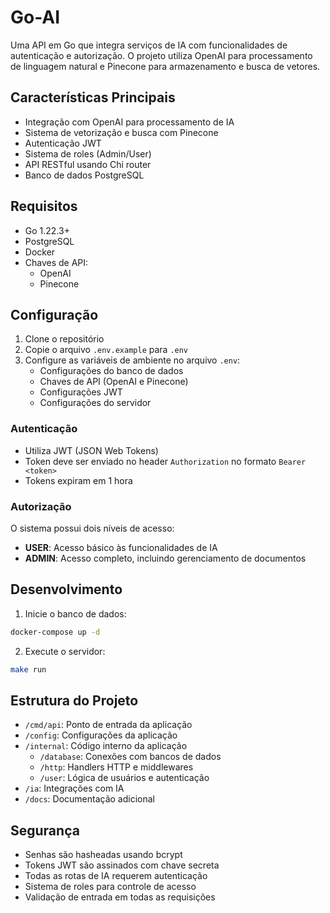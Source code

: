 # Go-AI

Uma API em Go que integra serviços de IA com funcionalidades de autenticação e autorização. O projeto utiliza OpenAI para processamento de linguagem natural e Pinecone para armazenamento e busca de vetores.

## Características Principais

- Integração com OpenAI para processamento de IA
- Sistema de vetorização e busca com Pinecone
- Autenticação JWT
- Sistema de roles (Admin/User)
- API RESTful usando Chi router
- Banco de dados PostgreSQL

## Requisitos

- Go 1.22.3+
- PostgreSQL
- Docker
- Chaves de API:
  - OpenAI
  - Pinecone

## Configuração

1. Clone o repositório
2. Copie o arquivo `.env.example` para `.env`
3. Configure as variáveis de ambiente no arquivo `.env`:
   - Configurações do banco de dados
   - Chaves de API (OpenAI e Pinecone)
   - Configurações JWT
   - Configurações do servidor

### Autenticação
- Utiliza JWT (JSON Web Tokens)
- Token deve ser enviado no header `Authorization` no formato `Bearer <token>`
- Tokens expiram em 1 hora

### Autorização
O sistema possui dois níveis de acesso:
- **USER**: Acesso básico às funcionalidades de IA
- **ADMIN**: Acesso completo, incluindo gerenciamento de documentos

## Desenvolvimento

1. Inicie o banco de dados:
```bash
docker-compose up -d
```

2. Execute o servidor:
```bash
make run
```

## Estrutura do Projeto

- `/cmd/api`: Ponto de entrada da aplicação
- `/config`: Configurações da aplicação
- `/internal`: Código interno da aplicação
  - `/database`: Conexões com bancos de dados
  - `/http`: Handlers HTTP e middlewares
  - `/user`: Lógica de usuários e autenticação
- `/ia`: Integrações com IA
- `/docs`: Documentação adicional

## Segurança

- Senhas são hasheadas usando bcrypt
- Tokens JWT são assinados com chave secreta
- Todas as rotas de IA requerem autenticação
- Sistema de roles para controle de acesso
- Validação de entrada em todas as requisições